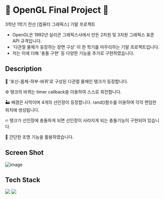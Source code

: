 # :triangular_ruler: OpenGL Final Project :triangular_ruler:
3학년 1학기 전선 [컴퓨터 그래픽스] 기말 프로젝트

- OpenGL은 1992년 실리콘 그래픽스사에서 만든 2차원 및 3차원 그래픽스 표준 API 규격입니다.
- '다관절 물체가 등장하는 장면 구상' 이 한 학기를 마무리하는 기말 프로젝트입니다.
- 저는 이에 더해 '충돌 구현' 등 다양한 기능을 추가로 구현하였습니다.

## Description
 🔫 '포신-몸체-하부-바퀴'로 구성된 다관절 물체인 탱크가 등장합니다.
 
 ⚙️ 탱크의 바퀴는 timer callback을 이용하여 스스로 회전합니다.
 
 🏜️ 배경은 사막이며 4개의 선인장이 등장합니다. rand()함수를 이용하여 각각 랜덤한 위치에 생성됩니다.
 
 🔥 탱크가 선인장에 충돌하게 되면 선인장이 사라지게 되는 충돌기능이 구현되어 있습니다.
 
 🔦 간단한 조명 기능을 활용하였습니다.

## Screen Shot
![image](https://user-images.githubusercontent.com/58140360/174440251-644dc8a8-e719-430a-b014-93a82f490cf7.png)

## Tech Stack
<img src="https://img.shields.io/badge/C-A8B9CC?style=flat-square&logo=C&logoColor=white"/> <img src="https://img.shields.io/badge/OpenGL-5586A4?style=flat-square&logo=OpenGL&logoColor=white"/>
